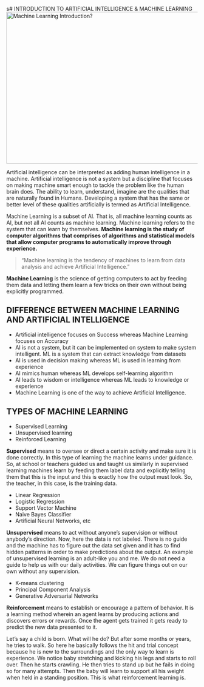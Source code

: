 s# INTRODUCTION TO ARTIFICIAL INTELLIGENCE & MACHINE LEARNING
<img src="https://user-images.githubusercontent.com/40186859/177009258-135942dd-fc76-47f1-a56d-2c70b78f91a5.png" alt="Machine Learning Introduction?" width="800" height = "400">

Artificial intelligence can be interpreted as adding human intelligence in a machine. Artificial intelligence is not a system but a discipline that focuses on making machine smart enough to tackle the problem like the human brain does. The ability to learn, understand, imagine are the qualities that are naturally found in Humans. Developing a system that has the same or better level of these qualities artificially is termed as Artificial Intelligence.

Machine Learning is a subset of AI. That is, all machine learning counts as AI, but not all AI counts as machine learning. Machine learning refers to the system that can learn by themselves. **Machine learning is the study of computer algorithms that comprises of algorithms and statistical models that allow computer programs to automatically improve through experience.**

> “Machine learning is the tendency of machines to learn from data analysis and achieve Artificial Intelligence.”

**Machine Learning** is the science of getting computers to act by feeding them data and letting them learn a few tricks on their own without being explicitly programmed. 

## DIFFERENCE BETWEEN MACHINE LEARNING AND ARTIFICIAL INTELLIGENCE
* Artificial intelligence focuses on Success whereas Machine Learning focuses on Accuracy
* AI is not a system, but it can be implemented on system to make system intelligent. ML is a system that can extract knowledge from datasets
* AI is used in decision making whereas ML is used in learning from experience
* AI mimics human whereas ML develops self-learning algorithm
* AI leads to wisdom or intelligence whereas ML leads to knowledge or experience
* Machine Learning is one of the way to achieve Artificial Intelligence.

## TYPES OF MACHINE LEARNING
* Supervised Learning
* Unsupervised learning
* Reinforced Learning

**Supervised** means to oversee or direct a certain activity and make sure it is done correctly. In this type of learning the machine learns under guidance. So, at school or teachers guided us and taught us similarly in supervised learning machines learn by feeding them label data and explicitly telling them that this is the input and this is exactly how the output must look. So, the teacher, in this case, is the training data.
* Linear Regression
* Logistic Regression
* Support Vector Machine
* Naive Bayes Classifier
* Artificial Neural Networks, etc

**Unsupervised** means to act without anyone’s supervision or without anybody’s direction. Now, here the data is not labeled. There is no guide and the machine has to figure out the data set given and it has to find hidden patterns in order to make predictions about the output. An example of unsupervised learning is an adult-like you and me. We do not need a guide to help us with our daily activities. We can figure things out on our own without any supervision.
* K-means clustering
* Principal Component Analysis
* Generative Adversarial Networks

**Reinforcement** means to establish or encourage a pattern of behavior. It is a learning method wherein an agent learns by producing actions and discovers errors or rewards. Once the agent gets trained it gets ready to predict the new data presented to it.

Let’s say a child is born. What will he do? But after some months or years, he tries to walk. So here he basically follows the hit and trial concept because he is new to the surroundings and the only way to learn is experience. We notice baby stretching and kicking his legs and starts to roll over. Then he starts crawling.  He then tries to stand up but he fails in doing so for many attempts. Then the baby will learn to support all his weight when held in a standing position. This is what reinforcement learning is. 
